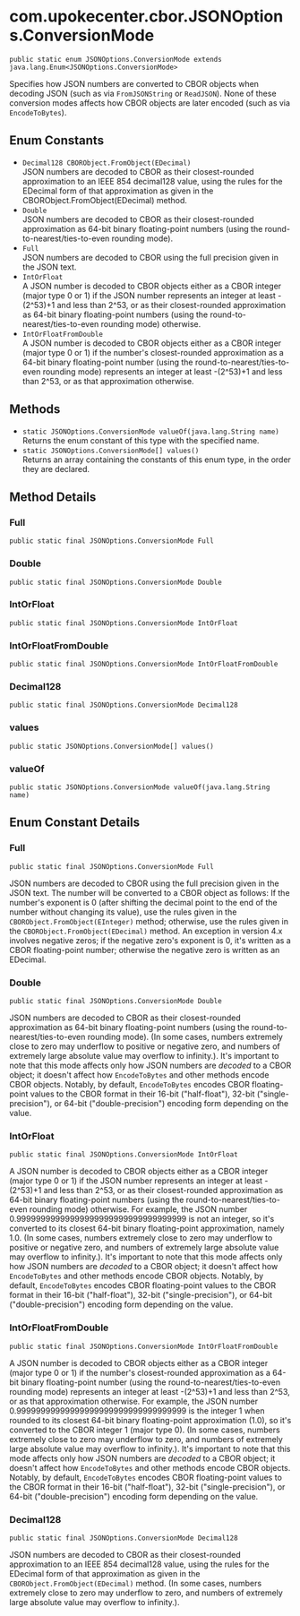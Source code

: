 # com.upokecenter.cbor.JSONOptions.ConversionMode

    public static enum JSONOptions.ConversionMode extends java.lang.Enum<JSONOptions.ConversionMode>

Specifies how JSON numbers are converted to CBOR objects when decoding JSON
 (such as via <code>FromJSONString</code> or <code>ReadJSON</code>). None of
 these conversion modes affects how CBOR objects are later encoded
 (such as via <code>EncodeToBytes</code>).

## Enum Constants

* `Decimal128 CBORObject.FromObject(EDecimal)`<br>
 JSON numbers are decoded to CBOR as their closest-rounded approximation to
 an IEEE 854 decimal128 value, using the rules for the EDecimal
 form of that approximation as given in the
 CBORObject.FromObject(EDecimal) method.
* `Double`<br>
 JSON numbers are decoded to CBOR as their closest-rounded approximation as
 64-bit binary floating-point numbers (using the
 round-to-nearest/ties-to-even rounding mode).
* `Full`<br>
 JSON numbers are decoded to CBOR using the full precision given in the JSON
 text.
* `IntOrFloat`<br>
 A JSON number is decoded to CBOR objects either as a CBOR integer (major
 type 0 or 1) if the JSON number represents an integer at least
 -(2^53)+1 and less than 2^53, or as their closest-rounded
 approximation as 64-bit binary floating-point numbers (using the
 round-to-nearest/ties-to-even rounding mode) otherwise.
* `IntOrFloatFromDouble`<br>
 A JSON number is decoded to CBOR objects either as a CBOR integer (major
 type 0 or 1) if the number's closest-rounded approximation as a
 64-bit binary floating-point number (using the
 round-to-nearest/ties-to-even rounding mode) represents an
 integer at least -(2^53)+1 and less than 2^53, or as that
 approximation otherwise.

## Methods

* `static JSONOptions.ConversionMode valueOf​(java.lang.String name)`<br>
 Returns the enum constant of this type with the specified name.
* `static JSONOptions.ConversionMode[] values()`<br>
 Returns an array containing the constants of this enum type, in
the order they are declared.

## Method Details

### Full
    public static final JSONOptions.ConversionMode Full
### Double
    public static final JSONOptions.ConversionMode Double
### IntOrFloat
    public static final JSONOptions.ConversionMode IntOrFloat
### IntOrFloatFromDouble
    public static final JSONOptions.ConversionMode IntOrFloatFromDouble
### Decimal128
    public static final JSONOptions.ConversionMode Decimal128
### values
    public static JSONOptions.ConversionMode[] values()
### valueOf
    public static JSONOptions.ConversionMode valueOf​(java.lang.String name)
## Enum Constant Details

### Full
    public static final JSONOptions.ConversionMode Full
JSON numbers are decoded to CBOR using the full precision given in the JSON
 text. The number will be converted to a CBOR object as follows:
 If the number's exponent is 0 (after shifting the decimal point
 to the end of the number without changing its value), use the
 rules given in the <code>CBORObject.FromObject(EInteger)</code> method;
 otherwise, use the rules given in the
 <code>CBORObject.FromObject(EDecimal)</code> method. An exception in
 version 4.x involves negative zeros; if the negative zero's
 exponent is 0, it's written as a CBOR floating-point number;
 otherwise the negative zero is written as an EDecimal.
### Double
    public static final JSONOptions.ConversionMode Double
JSON numbers are decoded to CBOR as their closest-rounded approximation as
 64-bit binary floating-point numbers (using the
 round-to-nearest/ties-to-even rounding mode). (In some cases,
 numbers extremely close to zero may underflow to positive or
 negative zero, and numbers of extremely large absolute value may
 overflow to infinity.). It's important to note that this mode
 affects only how JSON numbers are <i>decoded</i> to a CBOR
 object; it doesn't affect how <code>EncodeToBytes</code> and other
 methods encode CBOR objects. Notably, by default,
 <code>EncodeToBytes</code> encodes CBOR floating-point values to the
  CBOR format in their 16-bit ("half-float"), 32-bit
  ("single-precision"), or 64-bit ("double-precision") encoding
 form depending on the value.
### IntOrFloat
    public static final JSONOptions.ConversionMode IntOrFloat
A JSON number is decoded to CBOR objects either as a CBOR integer (major
 type 0 or 1) if the JSON number represents an integer at least
 -(2^53)+1 and less than 2^53, or as their closest-rounded
 approximation as 64-bit binary floating-point numbers (using the
 round-to-nearest/ties-to-even rounding mode) otherwise. For
 example, the JSON number 0.99999999999999999999999999999999999 is
 not an integer, so it's converted to its closest 64-bit binary
 floating-point approximation, namely 1.0. (In some cases, numbers
 extremely close to zero may underflow to positive or negative
 zero, and numbers of extremely large absolute value may overflow
 to infinity.). It's important to note that this mode affects only
 how JSON numbers are <i>decoded</i> to a CBOR object; it doesn't
 affect how <code>EncodeToBytes</code> and other methods encode CBOR
 objects. Notably, by default, <code>EncodeToBytes</code> encodes CBOR
 floating-point values to the CBOR format in their 16-bit
  ("half-float"), 32-bit ("single-precision"), or 64-bit
  ("double-precision") encoding form depending on the value.
### IntOrFloatFromDouble
    public static final JSONOptions.ConversionMode IntOrFloatFromDouble
A JSON number is decoded to CBOR objects either as a CBOR integer (major
 type 0 or 1) if the number's closest-rounded approximation as a
 64-bit binary floating-point number (using the
 round-to-nearest/ties-to-even rounding mode) represents an
 integer at least -(2^53)+1 and less than 2^53, or as that
 approximation otherwise. For example, the JSON number
 0.99999999999999999999999999999999999 is the integer 1 when
 rounded to its closest 64-bit binary floating-point approximation
 (1.0), so it's converted to the CBOR integer 1 (major type 0).
 (In some cases, numbers extremely close to zero may underflow to
 zero, and numbers of extremely large absolute value may overflow
 to infinity.). It's important to note that this mode affects only
 how JSON numbers are <i>decoded</i> to a CBOR object; it doesn't
 affect how <code>EncodeToBytes</code> and other methods encode CBOR
 objects. Notably, by default, <code>EncodeToBytes</code> encodes CBOR
 floating-point values to the CBOR format in their 16-bit
  ("half-float"), 32-bit ("single-precision"), or 64-bit
  ("double-precision") encoding form depending on the value.
### Decimal128
    public static final JSONOptions.ConversionMode Decimal128
JSON numbers are decoded to CBOR as their closest-rounded approximation to
 an IEEE 854 decimal128 value, using the rules for the EDecimal
 form of that approximation as given in the
 <code>CBORObject.FromObject(EDecimal)</code> method. (In some cases,
 numbers extremely close to zero may underflow to zero, and
 numbers of extremely large absolute value may overflow to
 infinity.).
